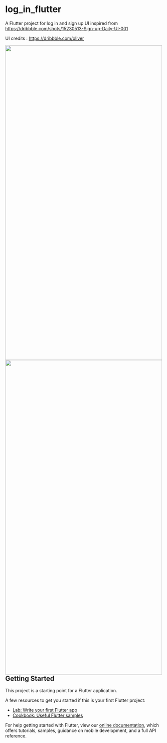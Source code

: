 # log_in_flutter

A Flutter project for log in and sign up UI inspired from https://dribbble.com/shots/15230513-Sign-up-Daily-UI-001

UI credits : https://dribbble.com/oliver

<img src="https://github.com/mjagad1196/log_in_flutter/flutter_01.png" align="left" height="1000" width="500" >
<img src="https://github.com/mjagad1196/log_in_flutter/flutter_02.png" align="left" height="1000" width="500" >

## Getting Started

This project is a starting point for a Flutter application.

A few resources to get you started if this is your first Flutter project:

- [Lab: Write your first Flutter app](https://flutter.dev/docs/get-started/codelab)
- [Cookbook: Useful Flutter samples](https://flutter.dev/docs/cookbook)

For help getting started with Flutter, view our
[online documentation](https://flutter.dev/docs), which offers tutorials,
samples, guidance on mobile development, and a full API reference.
